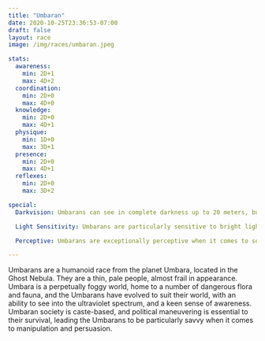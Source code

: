 ```yaml
---
title: "Umbaran"
date: 2020-10-25T23:36:53-07:00
draft: false
layout: race
image: /img/races/umbaran.jpeg

stats:
  awareness:
    min: 2D+1
    max: 4D+2
  coordination:
    min: 2D+0
    max: 4D+0
  knowledge:
    min: 2D+0
    max: 4D+1
  physique:
    min: 1D+0
    max: 3D+1
  presence:
    min: 2D+0
    max: 4D+1
  reflexes:
    min: 2D+0
    max: 3D+2

special:
  Darkvision: Umbarans can see in complete darkness up to 20 meters, but cannot see color under this circumstance.

  Light Sensitivity: Umbarans are particularly sensitive to bright light, and will be blinded for one round upon exposure unless wearing protective eyewear. Because of their impaired vision in bright light, any activity which relies on vision which is performed in anything brighter than dim light suffers a 0D+2 penalty, unless the Umbaran wears appropriate eyewear.

  Perceptive: Umbarans are exceptionally perceptive when it comes to social interactions, able to detect the slightest social cues; they gain a 0D+2 bonus to social interactions.

---
```


Umbarans are a humanoid race from the planet Umbara, located in the Ghost
Nebula. They are a thin, pale people, almost frail in appearance. Umbara is a
perpetually foggy world, home to a number of dangerous flora and fauna, and the
Umbarans have evolved to suit their world, with an ability to see into the
ultraviolet spectrum, and a keen sense of awareness. Umbaran society is
caste-based, and political maneuvering is essential to their survival, leading
the Umbarans to be particularly savvy when it comes to manipulation and
persuasion.

